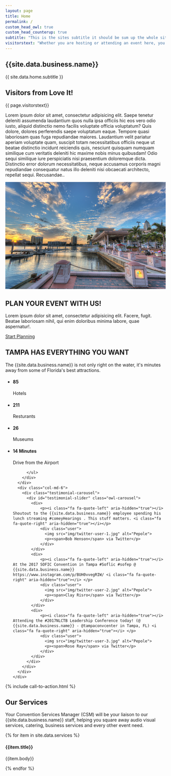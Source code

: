 ```yaml
---
layout: page
title: Home
permalink: /
custom_head_owl: true
custom_head_counterup: true
subtitle: "This is the sites subtitle it should be sum up the whole sites purpose."
visitorstext: "Whether you are hosting or attending an event here, you'll enjoy discovering the riverfront jewel that is the"
---
```


<!-- Slider Start -->
<section id="slider">
  <div class="container">
    <div class="row">
      <div class="col-md-10 col-md-offset-2">
        <div class="block">
          <h1 class="animated fadeInUp">{{site.data.business.name}}</h1>
          <p class="animated fadeInUp">{{ site.data.home.subtitle }}</p>
        </div>
      </div>
    </div>
  </div>
</section>

<!-- Wrapper Start -->
<section id="intro">
  <div class="container">
    <div class="row">
      <div class="col-md-7 col-sm-12">
        <div class="block">
          <div class="section-title">
            <h2>Visitors from <span id="rand-city"></span> Love It!</h2>
            <p>{{ page.visitorstext}}</p>
          </div>
          <p>Lorem ipsum dolor sit amet, consectetur adipisicing elit. Saepe tenetur deleniti assumenda laudantium quos nulla ipsa officiis hic eos vero odio iusto, aliquid distinctio nemo facilis voluptate officia voluptatum? Quis dolore, dolores perferendis saepe voluptatum eaque. Tempore quasi laboriosam quas fuga repudiandae maiores. Laudantium velit pariatur aperiam voluptate quam, suscipit totam necessitatibus officiis neque ut beatae distinctio incidunt reiciendis quis, nesciunt quisquam numquam similique cum veritatis deleniti hic maxime nobis minus quibusdam! Odio sequi similique iure perspiciatis nisi praesentium doloremque dicta. Distinctio error dolorum necessitatibus, neque accusamus corporis magni repudiandae consequatur natus illo deleniti nisi obcaecati architecto, repellat sequi. Recusandae..</p>
        </div>
      </div><!-- .col-md-7 close -->
      <div class="col-md-5 col-sm-12">
        <div class="block">
          <img src="img/wrapper-img.png" alt="Img">
        </div>
      </div><!-- .col-md-5 close -->
    </div>
  </div>
</section>

<section id="feature">
<div class="container">
  <div class="row">
    <div class="col-md-6 col-md-offset-6">
      <h2>PLAN YOUR EVENT WITH US!</h2>
      <p>Lorem ipsum dolor sit amet, consectetur adipisicing elit. Facere, fugit. Beatae laboriosam nihil, qui enim doloribus minima labore, quae aspernatur!.</p>
      <a href="#" class="btn btn-view-works">Start Planning</a>
    </div>
  </div>
</div>
</section>


<!-- Content Start -->
<section id="testimonial">
  <div class="container">
    <div class="row">
      <div class="section-title text-center">
        <h2>TAMPA HAS EVERYTHING YOU WANT</h2>
        <p>The {{site.data.business.name}} is not only right on the water, it's minutes away from some of Florida's best attractions.</p>
      </div>
    </div>
    <div class="row">
      <div class="col-md-6">
        <div class="block">
          <ul class="counter-box clearfix">
            <li>
              <div class="block">
                <i class="fa fa-home"></i>
                <h4 class="counter">85</h4>
                <span>Hotels</span>
              </div>
            </li>
            <li>
              <div class="block">
                <i class="fa fa-beer"></i>
                <h4 class="counter">211</h4>
                <span>Resturants</span>
              </div>
            </li>
            <li>
              <div class="block">
                <i class="fa fa-university"></i>
                <h4 class="counter">26</h4>
                <span>Museums</span>
              </div>
            </li>
            <li>
              <div class="block">
                <i class="fa fa-plane"></i>
                <h4><span class="counter">14</span> Minutes</h4>
                <span>Drive from the Airport</span>
              </div>
            </li>

          </ul>
        </div>
      </div>
      <div class="col-md-6">
        <div class="testimonial-carousel">
          <div id="testimonial-slider" class="owl-carousel">
            <div>
                <p><i class="fa fa-quote-left" aria-hidden="true"></i> Shoutout to the {{site.data.business.name}} employee spending his lunch streaming #comeyHearings . This stuff matters. <i class="fa fa-quote-right" aria-hidden="true"></i></p>
                <div class="user">
                  <img src="img/twitter-user-1.jpg" alt="Pepole">
                  <p><span>Bob Henson</span> via Twitter</p>
                </div>
            </div>
            <div>
                <p><i class="fa fa-quote-left" aria-hidden="true"></i> At the 2017 SOFIC Convention in Tampa #Soflic #sofep @ {{site.data.business.name}} https://www.instagram.com/p/BUH0vvegRIW/ <i class="fa fa-quote-right" aria-hidden="true"></i> </p>
                <div class="user">
                  <img src="img/twitter-user-2.jpg" alt="Pepole">
                  <p><span>Clay Risro</span> via Twitter</p>
                </div>
            </div>
            <div>
                <p><i class="fa fa-quote-left" aria-hidden="true"></i> Attending the #2017NLCTB Leadership Conference today! (@ {{site.data.business.name}} - @tampaconvcenter in Tampa, FL) <i class="fa fa-quote-right" aria-hidden="true"></i> </p>
                <div class="user">
                  <img src="img/twitter-user-3.jpg" alt="Pepole">
                  <p><span>Rose Ray</span> via Twitter</p>
                </div>
            </div>
          </div>
        </div>
      </div>
    </div>
  </div>
</section>

{% include call-to-action.html %}

<!-- Service Start -->
<section id="service">
  <div class="container">
    <div class="row">
      <div class="section-title">
        <h2>Our Services</h2>
        <p>Your Convention Services Manager (CSM) will be your liaison to our {{site.data.business.name}} staff, helping you square away audio visual services, catering, business services and every other event need.</p>
      </div>
    </div>
    <div class="row ">
      {% for item in site.data.services %}
        <div class="col-sm-6 col-md-3">
          <div class="service-item">
            <i class="fa {{item.icon}}"></i>
            <h4>{{item.title}}</h4>
            <p>{{item.body}}</p>
          </div>
        </div>
      {% endfor %}
    </div>
  </div>
</section>

<script>
  if (window.netlifyIdentity) {
    window.netlifyIdentity.on("init", user => {
      if (!user) {
        window.netlifyIdentity.on("login", () => {
          document.location.href = "/admin/";
        });
      }
    });
  }
</script>
